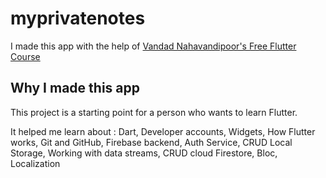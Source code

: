 # myprivatenotes

I made this app with the help of [Vandad Nahavandipoor's Free Flutter Course](https://www.youtube.com/channel/UC8NpGP0AOQ0kX9ZRcohiPeQ)

## Why I made this app
This project is a starting point for a person who wants to learn Flutter.

It helped me learn about : Dart, Developer accounts, Widgets, How Flutter works, Git and GitHub, Firebase backend, Auth Service, CRUD Local Storage, Working with data streams, CRUD cloud Firestore, Bloc, Localization
